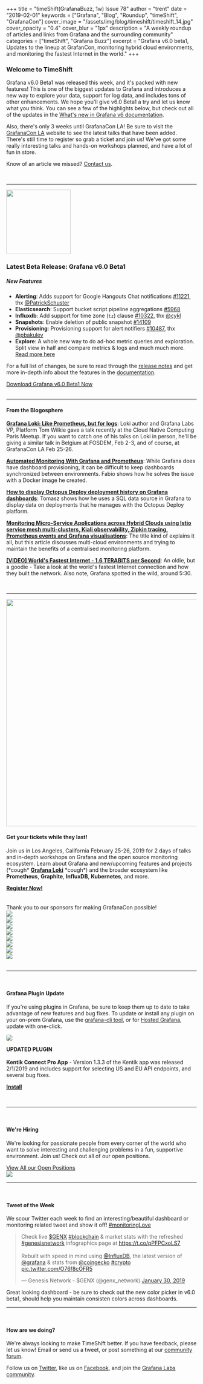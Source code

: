 +++
title = "timeShift(GrafanaBuzz, 1w) Issue 78"
author = "trent"
date = "2019-02-01"
keywords = ["Grafana", "Blog", "Roundup", "timeShift", "GrafanaCon"]
cover_image = "/assets/img/blog/timeshift/timeshift_14.jpg"
cover_opacity = "0.4"
cover_blur = "1px"
description = "A weekly roundup of articles and links from Grafana and the surrounding community"
categories = ["timeShift", "Grafana Buzz"]
excerpt = "Grafana v6.0 beta1, Updates to the lineup at GrafanCon, monitoring hybrid cloud environments, and monitoring the fastest Internet in the world."
+++

### Welcome to TimeShift
Grafana v6.0 Beta1 was released this week, and it's packed with new features! This is one of the biggest updates to Grafana and introduces a new way to explore your data, support for log data, and includes tons of other enhancements. We hope you'll give v6.0 Beta1 a try and let us know what you think. You can see a few of the highlights below, but check out all of the updates in the [What's new in Grafana v6 documentation](http://docs.grafana.org/guides/whats-new-in-v6-0/?utm_source=blog&utm_campaign=timeshift_78).

Also, there's only 3 weeks until GrafanaCon LA! Be sure to visit the [GrafanaCon LA](http://grafanacon.org) website to see the latest talks that have been added. There's still time to register so grab a ticket and join us! We've got some really interesting talks and hands-on workshops planned, and have a lot of fun in store. 

Know of an article we missed? [Contact us](mailto:hello@grafana.com).

<br />
<hr />

<div class="row row--no-gutters">
	<div class="col col--sm-3">
		<img src="/assets/img/blog/timeshift/grafana_release_icon.png" width="170" />
	</div>
	<div class="col col--sm-9">
		<h3>Latest Beta Release: Grafana v6.0 Beta1</h3>
		<h5>New Features</h5>
		<ul>
			<li><strong>Alerting</strong>: Adds support for Google Hangouts Chat notifications <a href="https://github.com/grafana/grafana/issues/11221" rel="nofollow noopener">#11221</a>, thx <a href="https://github.com/PatrickSchuster" rel="nofollow noopener">@PatrickSchuster</a></li>
			<li><strong>Elasticsearch</strong>: Support bucket script pipeline aggregations <a href="https://github.com/grafana/grafana/issues/5968" rel="nofollow noopener">#5968</a></li>
			<li><strong>Influxdb</strong>: Add support for time zone (<code>tz</code>) clause <a href="https://github.com/grafana/grafana/issues/10322" rel="nofollow noopener">#10322</a>, thx <a href="https://github.com/cykl" rel="nofollow noopener">@cykl</a></li>
			<li><strong>Snapshots</strong>: Enable deletion of public snapshot <a href="https://github.com/grafana/grafana/issues/14109" rel="nofollow noopener">#14109</a></li>
			<li><strong>Provisioning</strong>: Provisioning support for alert notifiers <a href="https://github.com/grafana/grafana/issues/10487" rel="nofollow noopener">#10487</a>, thx <a href="https://github.com/pbakulev" rel="nofollow noopener">@pbakulev</a></li>
			<li><strong>Explore</strong>: A whole new way to do ad-hoc metric queries and exploration. Split view in half and compare metrics &amp; logs and much much more. <a href="http://docs.grafana.org/features/explore/" rel="nofollow noopener">Read more here</a></li>
		</ul>
		<p>For a full list of changes, be sure to read through the <a href="https://community.grafana.com/t/release-notes-v6-0-x/14010" target="_blank">release notes</a> and get more in-depth info about the features in the <a href="http://docs.grafana.org/guides/whats-new-in-v6-0/?utm_source=blog&utm_campaign=timeshift_78" target="_blank">documentation</a>.</p>
		<a href="https://grafana.com/grafana/download/beta?utm_source=blog&utm_campaign=timeshift_78" target="_blank" class="btn btn--primary">Download Grafana v6.0 Beta1 Now</a>
	</div>
</div>

<br />
<hr />

#### From the Blogosphere
[**Grafana Loki: Like Prometheus, but for logs**](https://speakerdeck.com/grafana/grafana-loki-like-prometheus-but-for-logs): Loki author and Grafana Labs VP, Platform Tom Wilkie gave a talk recently at the Cloud Native Computing Paris Meetup. If you want to catch one of his talks on Loki in person, he'll be giving a similar talk in Belgium at FOSDEM, Feb 2-3, and of course, at GrafanaCon LA Feb 25-26.

[**Automated Monitoring With Grafana and Prometheus**](https://dzone.com/articles/fully-automated-app-monitoring): While Grafana does have dashboard provisioning, it can be difficult to keep dashboards synchronized between environments. Fabio shows how he solves the issue with a Docker image he created.

[**How to display Octopus Deploy deployment history on Grafana dashboards**](https://www.tomaszgawlik.co.uk/post/grafana-octopus-deployment-history/): Tomasz shows how he uses a SQL data source in Grafana to display data on deployments that he manages with the Octopus Deploy platform.

[**Monitoring Micro-Service Applications across Hybrid Clouds using Istio service mesh multi-clusters, Kiali observability, Zipkin tracing, Prometheus events and Grafana visualisations**](https://apicrazy.com/2019/01/23/monitoring-micro-service-applications-across-hybrid-clouds-using-istio-service-mesh-multi-clusters-kiali-observability-zipkin-tracing-prometheus-events-and-grafana-visualisations/): The title kind of explains it all, but this article discusses multi-cloud environments and trying to maintain the benefits of a centralised monitoring platform.

[**[VIDEO] World's Fastest Internet - 1.6 TERABITS per Second**](https://www.youtube.com/watch?v=WXt2gD4fS_k): An oldie, but a goodie - Take a look at the world's fastest Internet connection and how they built the network. Also note, Grafana spotted in the wild, around 5:30.

<br />
<hr />

<div class="row row--internal-gutters">
	<div class="col col--sm-8">
		<a href="https://www.grafanacon.org/" target="_blank"><img src="/assets/img/blog/timeshift/grafanacon_ga_tickets_tweet.jpg" width="600" /></a>
	</div>
	<div class="col col--sm-4">
		<h4>Get your tickets while they last!</h4>
		<p>Join us in Los Angeles, California February 25-26, 2019 for 2 days of talks and in-depth workshops on Grafana and the open source monitoring ecosystem. Learn about Grafana and new/upcoming features and projects (*cough* <strong><a href="http://grafana.com/loki/?utm_source=blog&utm_campaign=timeshift_78" target="_blank">Grafana Loki</a></strong> *cough*) and the broader ecosystem like <strong>Prometheus</strong>, <strong>Graphite</strong>, <strong>InfluxDB</strong>, <strong>Kubernetes</strong>, and more.</p>
		<a class="btn btn--outline" href="http://www.grafanacon.org/" target="_blank"><strong>Register Now!</strong></a>
	</div>
</div>
<br />
<br />

<div class="sponsors">
	<div class="row row--md-gutters text-center">
		<div class="col col--sm-12 text-center">
			<div class="sponsor-header">Thank you to our sponsors for making GrafanaCon possible!</div>
		</div>
	</div>
	<div class="row row--md-gutters text-center">
		<div class="col col--sm-3">
			<a href="https://www.oracle.com/" target="_blank"><img class="speaker-logo" src="/assets/img/blog/timeshift/grafanacon/logos/oracle_sponsor.png" /></a>
		</div>
		<div class="col col--sm-3">
			<a href="http://cloud.google.com" target="_blank"><img class="speaker-logo" src="/assets/img/blog/timeshift/grafanacon/logos/google_cloud_logo.png" /></a>
		</div>
		<div class="col col--sm-3 text-center">
			<a href="http://influxdata.com" target="_blank"><img class="speaker-logo" src="/assets/img/blog/timeshift/grafanacon/logos/influx_data_logo.png" /></a>
		</div>
		<div class="col col--sm-3 text-center">
			<a href="http://timescale.com" target="_blank"><img class="speaker-logo" src="/assets/img/blog/timeshift/grafanacon/logos/timescale_logo.png" /></a>
		</div>
	</div>
	<div class="row row--md-gutters">
		<div class="col col--sm-3 text-center">
			<a href="http://packet.net" target="_blank"><img class="speaker-logo" src="/assets/img/blog/timeshift/grafanacon/logos/packet_logo.png" /></a>
		</div>
		<div class="col col--sm-3 text-center">
			<a href="http://sensu.io" target="_blank"><img class="speaker-logo" src="/assets/img/blog/timeshift/grafanacon/logos/sensu_logo.png" /></a>
		</div>
		<div class="col col--sm-3 text-center">
			<a href="http://victorops.com" target="_blank"><img class="speaker-logo" src="/assets/img/blog/timeshift/grafanacon/logos/victorops_logo.png" /></a>
		</div>
		<div class="col col--sm-3 text-center">
			<a href="http://pagertree.com" target="_blank"><img class="speaker-logo" src="/assets/img/blog/timeshift/grafanacon/logos/pagertree_logo.png" /></a>
		</div>
	</div>
</div>

<br />
<hr />
<br />

#### Grafana Plugin Update
If you're using plugins in Grafana, be sure to keep them up to date to take advantage of new features and bug fixes. To update or install any plugin on your on-prem Grafana, use the <a href="http://docs.grafana.org/administration/cli/#grafana-cli?utm_source=blog&utm_campaign=timeshift_72" target="_blank">grafana-cli tool</a>, or for <a href="https://grafana.com/cloud/grafana?utm_source=blog&utm_campaign=timeshift_72" target="_blank">Hosted Grafana</a>,	 update with one-click.
<br />
<div class="blog-plugin">
	<div class="row row--md-gutters">
		<div class="col col--sm-2 blog-plugin-grid__item">
			<img style="border-radius: 4px;" src="https://grafana.com/api/plugins/kentik-app/versions/1.3.3/logos/large" />
		</div>
		<div class="col col--sm-10 blog-plugin-grid__item">
			<p>
				<div class="updated-plugin-tag"><strong>UPDATED PLUGIN</strong></div><br/>
				<strong>Kentik Connect Pro App</strong> - Version 1.3.3 of the Kentik app was released 2/1/2019 and includes support for selecting US and EU API endpoints, and several bug fixes.
			</p>
			<p>
				<a class="btn btn-outline btn-small" href="https://grafana.com/plugins/kentik-app?utm_source=blog&utm_campaign=timeshift_78" target="_blank"><strong>Install</strong></a>
			</p>
		</div>
	</div>

</div>
 
<br />
<hr />
<br />

<div class="row row--internal-gutters">
	<div class="col col--sm-4">
		<h4>We're Hiring</h4>
	<p>We're looking for passionate people from every corner of the world who want to solve interesting and challenging problems in a fun, supportive environment. Join us! Check out all of our open positions.</p>
	<a class="btn btn-outline" href="https://grafana.com/about/hiring?utm_source=blog&utm_campaign=timeshift_78" target="_blank">View All our Open Positions</a>
	</div>
	<div class="col col--sm-8">
		<a href="https://grafana.com/about/hiring?utm_source=blog&utm_campaign=timeshift_78" target="_blank">
			<img src="/assets/img/blog/timeshift/careers_section.jpg" />
		</a>
	</div>
</div>

<hr />
<br />

<div>
	<div class="row row--no-gutters">
		<div class="col col--sm-12">
			<h4>Tweet of the Week</h4>
			We scour Twitter each week to find an interesting/beautiful dashboard or monitoring related tweet and show it off! <a href="https://twitter.com/hashtag/monitoringlove?src=hash" target="_blank">#monitoringLove</a>
			<blockquote class="twitter-tweet" data-lang="en"><p lang="en" dir="ltr">Check live <a href="https://twitter.com/search?q=%24GENX&amp;src=ctag&amp;ref_src=twsrc%5Etfw">$GENX</a> <a href="https://twitter.com/hashtag/blockchain?src=hash&amp;ref_src=twsrc%5Etfw">#blockchain</a> &amp; market stats with the refreshed <a href="https://twitter.com/hashtag/genesisnetwork?src=hash&amp;ref_src=twsrc%5Etfw">#genesisnetwork</a> infographics page at <a href="https://t.co/pPFPCxoLS7">https://t.co/pPFPCxoLS7</a>  <br><br>Rebuilt with speed in mind using <a href="https://twitter.com/InfluxDB?ref_src=twsrc%5Etfw">@InfluxDB</a>, the latest version of <a href="https://twitter.com/grafana?ref_src=twsrc%5Etfw">@grafana</a> &amp; stats from <a href="https://twitter.com/coingecko?ref_src=twsrc%5Etfw">@coingecko</a> <a href="https://twitter.com/hashtag/crypto?src=hash&amp;ref_src=twsrc%5Etfw">#crypto</a> <a href="https://t.co/O76f8cOFR5">pic.twitter.com/O76f8cOFR5</a></p>&mdash; Genesis Network - $GENX (@genx_network) <a href="https://twitter.com/genx_network/status/1090407535868346370?ref_src=twsrc%5Etfw">January 30, 2019</a></blockquote>
			<script async src="https://platform.twitter.com/widgets.js" charset="utf-8"></script>
			<p>Great looking dashboard - be sure to check out the new color picker in v6.0 beta1, should help you maintain consisten colors across dashboards.</p>
		</div>
	</div>
</div>

<hr />
<br />

#### How are we doing?
We're always looking to make TimeShift better. If you have feedback, please let us know! Email or send us a tweet, or post something at our [community forum](http://community.grafana.com?utm_source=blog&utm_campaign=timeshift_78).

Follow us on [Twitter](http://twitter.com/grafana), like us on [Facebook](http://facebook.com/grafana), and join the [Grafana Labs community](http://grafana.com/signup?utm_source=blog&utm_campaign=timeshift_78).

